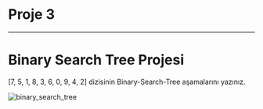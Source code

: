 # Proje 3
---

# Binary Search Tree Projesi

[7, 5, 1, 8, 3, 6, 0, 9, 4, 2] dizisinin Binary-Search-Tree aşamalarını yazınız.

![binary_search_tree](https://user-images.githubusercontent.com/127662417/226404236-07fabb71-c576-4d55-9d78-1f9f144bd912.jpg)